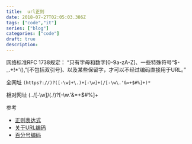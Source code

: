 ```yaml
---
title:  url正则
date: 2018-07-27T02:05:03.386Z
tags: ["code","it"]
series: ["blog"]
categories: ["code"]
draft: true
description:
---
```


网络标准RFC 1738规定：
“只有字母和数字[0-9a-zA-Z]、一些特殊符号“$-_.+!*'(),”[不包括双引号]、以及某些保留字，才可以不经过编码直接用于URL。”

全网址
`(https?://)?([-\w]+\.)+[-\w]+(/[-\w\.'&=+$#%]+)*`

相对网址
(\.\./[-\w]*)*(\./)?[-\w\.'&=+$#%]+

参考
- [正则表达式](https://developer.mozilla.org/zh-CN/docs/Web/JavaScript/Guide/Regular_Expressions)
- [关于URL编码](http://www.ruanyifeng.com/blog/2010/02/url_encoding.html)
- [百分号编码](https://zh.wikipedia.org/wiki/%E7%99%BE%E5%88%86%E5%8F%B7%E7%BC%96%E7%A0%81)
